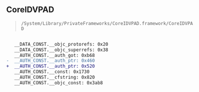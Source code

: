 ## CoreIDVPAD

> `/System/Library/PrivateFrameworks/CoreIDVPAD.framework/CoreIDVPAD`

```diff

   __DATA_CONST.__objc_protorefs: 0x20
   __DATA_CONST.__objc_superrefs: 0x38
   __AUTH_CONST.__auth_got: 0xb68
-  __AUTH_CONST.__auth_ptr: 0x460
+  __AUTH_CONST.__auth_ptr: 0x520
   __AUTH_CONST.__const: 0x1730
   __AUTH_CONST.__cfstring: 0x820
   __AUTH_CONST.__objc_const: 0x3ab8

```
